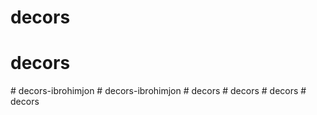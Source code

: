 # decors
# decors
#   d e c o r s - i b r o h i m j o n  
 #   d e c o r s - i b r o h i m j o n  
 #   d e c o r s  
 #   d e c o r s  
 #   d e c o r s  
 #   d e c o r s  
 